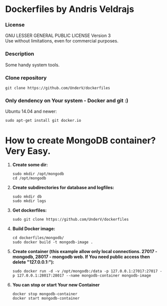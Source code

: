 # Dockerfiles by Andris Veldrajs
### License
GNU LESSER GENERAL PUBLIC LICENSE Version 3  
Use without limitations, even for commercial purposes.
  
### Description
Some handy system tools.  
  
### Clone repository
```
git clone https://github.com/UnderV/dockerfiles
```

### Only dendency on Your system - Docker and git :)
Ubuntu 14.04 and newer:  
```
sudo apt-get install git docker.io
```

# How to create MongoDB container? Very Easy.
1. **Create some dir:**  
    ```
    sudo mkdir /opt/mongodb
    cd /opt/mongodb
    ```
2. **Create subdirectories for database and logfiles:**  
    ```
    sudo mkdir db  
    sudo mkdir logs
    ```
3. **Get dockerfiles:**  
    ```
    sudo git clone https://github.com/UnderV/dockerfiles
    ```
5. **Build Docker image:**  
    ```
    cd dockerfiles/mongodb/
    sudo docker build -t mongodb-image .
    ```
6. **Create container (this example allow only local connections. 27017 - mongodb, 28017 - mongodb web. If You need public access then delete "127.0.0.1:"):**  
    ```
    sudo docker run -d -v /opt/mongodb:/data -p 127.0.0.1:27017:27017 -p 127.0.0.1:28017:28017 --name mongodb-container mongodb-image
    ```
7. **You can stop or start Your new Container**  
    ```
    docker stop mongodb-container  
    docker start mongodb-container
    ```
